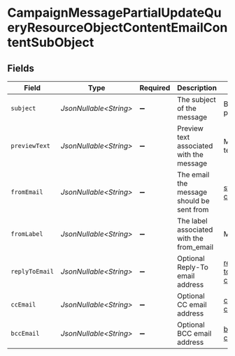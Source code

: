 # CampaignMessagePartialUpdateQueryResourceObjectContentEmailContentSubObject


## Fields

| Field                                     | Type                                      | Required                                  | Description                               | Example                                   |
| ----------------------------------------- | ----------------------------------------- | ----------------------------------------- | ----------------------------------------- | ----------------------------------------- |
| `subject`                                 | *JsonNullable\<String>*                   | :heavy_minus_sign:                        | The subject of the message                | Buy our product!                          |
| `previewText`                             | *JsonNullable\<String>*                   | :heavy_minus_sign:                        | Preview text associated with the message  | My preview text                           |
| `fromEmail`                               | *JsonNullable\<String>*                   | :heavy_minus_sign:                        | The email the message should be sent from | store@my-company.com                      |
| `fromLabel`                               | *JsonNullable\<String>*                   | :heavy_minus_sign:                        | The label associated with the from_email  | My Company                                |
| `replyToEmail`                            | *JsonNullable\<String>*                   | :heavy_minus_sign:                        | Optional Reply-To email address           | reply-to@my-company.com                   |
| `ccEmail`                                 | *JsonNullable\<String>*                   | :heavy_minus_sign:                        | Optional CC email address                 | cc@my-company.com                         |
| `bccEmail`                                | *JsonNullable\<String>*                   | :heavy_minus_sign:                        | Optional BCC email address                | bcc@my-company.com                        |